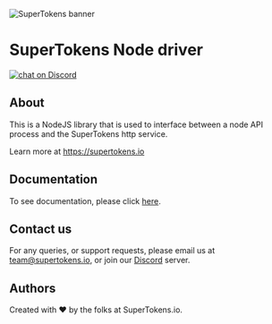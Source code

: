 
![SuperTokens banner](https://raw.githubusercontent.com/supertokens/supertokens-logo/master/images/Artboard%20%E2%80%93%2027%402x.png)

# SuperTokens Node driver

<a href="https://supertokens.io/discord">
<img src="https://img.shields.io/discord/603466164219281420.svg?logo=discord"
    alt="chat on Discord"></a>
    
## About
This is a NodeJS library that is used to interface between a node API process and the SuperTokens http service.

Learn more at https://supertokens.io

## Documentation
To see documentation, please click [here](https://supertokens.io/docs/nodejs/installation).

## Contact us
For any queries, or support requests, please email us at team@supertokens.io, or join our [Discord](supertokens.io/discord) server.

## Authors
Created with :heart: by the folks at SuperTokens.io.

